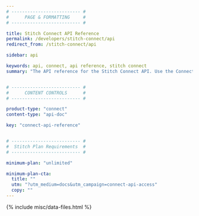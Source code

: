```yaml
---
# -------------------------- #
#      PAGE & FORMATTING     #
# -------------------------- #

title: Stitch Connect API Reference
permalink: /developers/stitch-connect/api
redirect_from: /stitch-connect/api

sidebar: api

keywords: api, connect, api reference, stitch connect
summary: "The API reference for the Stitch Connect API. Use the Connect API to programmatically manage your Stitch account or integrate Stitch with other applications."


# -------------------------- #
#      CONTENT CONTROLS      #
# -------------------------- #

product-type: "connect"
content-type: "api-doc"

key: "connect-api-reference"


# -------------------------- #
#  Stitch Plan Requirements  #
# -------------------------- #

minimum-plan: "unlimited"

minimum-plan-cta:
  title: ""
  utm: "?utm_medium=docs&utm_campaign=connect-api-access"
  copy: ""
---
```

{% include misc/data-files.html %}
